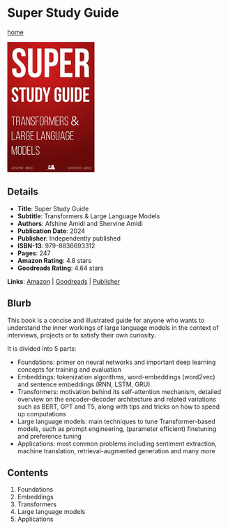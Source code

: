# Super Study Guide

[home](../)

![Cover Image](super-study-guide.jpeg)

## Details

* **Title**: Super Study Guide
* **Subtitle**: Transformers & Large Language Models
* **Authors**: Afshine Amidi and Shervine Amidi 
* **Publication Date**: 2024
* **Publisher**: Independently published
* **ISBN-13**: 979-8836693312
* **Pages**: 247
* **Amazon Rating**: 4.8 stars
* **Goodreads Rating**: 4.64 stars


**Links**: [Amazon](https://a.co/d/aE3pz72) |
[Goodreads](https://www.goodreads.com/book/show/217141763-super-study-guide) |
[Publisher](https://superstudy.guide/transformers-large-language-models/)

## Blurb

This book is a concise and illustrated guide for anyone who wants to understand the inner workings of large language models in the context of interviews, projects or to satisfy their own curiosity.

It is divided into 5 parts:

* Foundations: primer on neural networks and important deep learning concepts for training and evaluation
* Embeddings: tokenization algorithms, word-embeddings (word2vec) and sentence embeddings (RNN, LSTM, GRU)
* Transformers: motivation behind its self-attention mechanism, detailed overview on the encoder-decoder architecture and related variations such as BERT, GPT and T5, along with tips and tricks on how to speed up computations
* Large language models: main techniques to tune Transformer-based models, such as prompt engineering, (parameter efficient) finetuning and preference tuning
* Applications: most common problems including sentiment extraction, machine translation, retrieval-augmented generation and many more

## Contents

1. Foundations
2. Embeddings
3. Transformers
4. Large language models
5. Applications
